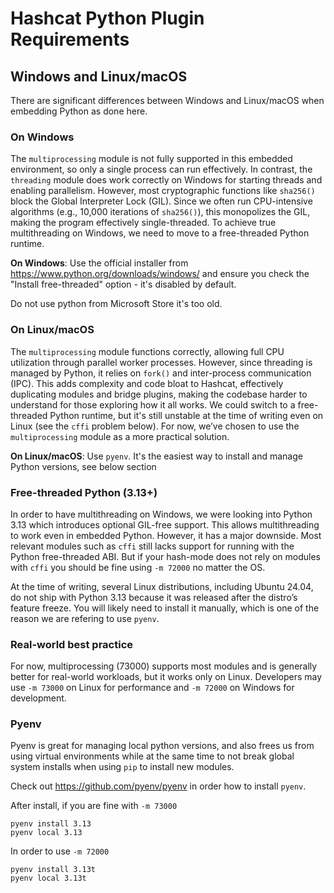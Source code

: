 # Hashcat Python Plugin Requirements

## Windows and Linux/macOS

There are significant differences between Windows and Linux/macOS when embedding Python as done here.

### On Windows

The `multiprocessing` module is not fully supported in this embedded environment, so only a single process can run effectively. In contrast, the `threading` module does work correctly on Windows for starting threads and enabling parallelism. However, most cryptographic functions like `sha256()` block the Global Interpreter Lock (GIL). Since we often run CPU-intensive algorithms (e.g., 10,000 iterations of `sha256()`), this monopolizes the GIL, making the program effectively single-threaded. To achieve true multithreading on Windows, we need to move to a free-threaded Python runtime.

**On Windows**: Use the official installer from https://www.python.org/downloads/windows/ and ensure you check the "Install free-threaded" option - it's disabled by default.

Do not use python from Microsoft Store it's too old.

### On Linux/macOS

The `multiprocessing` module functions correctly, allowing full CPU utilization through parallel worker processes. However, since threading is managed by Python, it relies on `fork()` and inter-process communication (IPC). This adds complexity and code bloat to Hashcat, effectively duplicating modules and bridge plugins, making the codebase harder to understand for those exploring how it all works. We could switch to a free-threaded Python runtime, but it's still unstable at the time of writing even on Linux (see the `cffi` problem below). For now, we’ve chosen to use the `multiprocessing` module as a more practical solution.

**On Linux/macOS**: Use `pyenv`. It's the easiest way to install and manage Python versions, see below section

### Free-threaded Python (3.13+)

In order to have multithreading on Windows, we were looking into Python 3.13 which introduces optional GIL-free support. This allows multithreading to work even in embedded Python. However, it has a major downside. Most relevant modules such as `cffi` still lacks support for running with the Python free-threaded ABI. But if your hash-mode does not rely on modules with `cffi` you should be fine using `-m 72000` no matter the OS.

At the time of writing, several Linux distributions, including Ubuntu 24.04, do not ship with Python 3.13 because it was released after the distro’s feature freeze. You will likely need to install it manually, which is one of the reason we are refering to use `pyenv`.

### Real-world best practice

For now, multiprocessing (73000) supports most modules and is generally better for real-world workloads, but it works only on Linux. Developers may use `-m 73000` on Linux for performance and `-m 72000` on Windows for development.

### Pyenv

Pyenv is great for managing local python versions, and also frees us from using virtual environments while at the same time to not break global system installs when using `pip` to install new modules.

Check out https://github.com/pyenv/pyenv in order how to install `pyenv`.

After install, if you are fine with `-m 73000`

```
pyenv install 3.13
pyenv local 3.13
```

In order to use `-m 72000`

```
pyenv install 3.13t
pyenv local 3.13t
```

